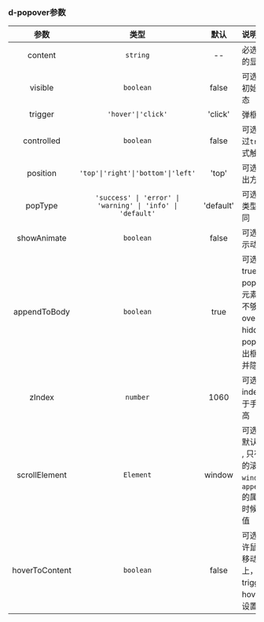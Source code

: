 ### d-popover参数

| 参数        | 类型          | 默认        |   说明                 |
| :---------: | :----------: | :---------: | :------------------------------------------|
| content          | `string`      | --      | 必选，弹出框的显示内容 |
| visible          | `boolean`     | false   | 可选，弹框的初始化弹出状态 |
| trigger          | `'hover'\|'click'` |  'click' | 弹框触发方式|
| controlled       | `boolean`     | false   | 可选，是否通过`trigger`方式触发弹框 |
| position         | `'top'\|'right'\|'bottom'\|'left'`  | 'top'  | 可选，内容弹出方向|
| popType         | `'success' \| 'error' \| 'warning' \| 'info' \| 'default'`  | 'default'  | 可选，弹出框类型，样式不同|
| showAnimate      | `boolean`      | false      | 可选，是否显示动画  |
| appendToBody     | `boolean`      | true      | 可选，默认为true，仅当popover绑定元素外层宽高不够时，overflow为hidden，popover的弹出框不会被一并隐藏掉。 |
| zIndex           | `number`      | 1060      | 可选，z-index值，用于手动控制层高 |
| scrollElement    | `Element`       | window      | 可选，在这里默认是`window` , 只有当页面的滚动不在`window`上且`appendToBody`的属性为`true`时候才需要传值 |
| hoverToContent    | `boolean`       | false      | 可选，是否允许鼠标从宿主移动到内容上，仅需要在trigger为hover的时候设置 |


